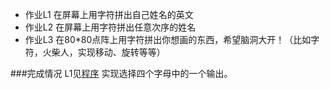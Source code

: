 * 作业L1 在屏幕上用字符拼出自己姓名的英文
* 作业L2 在屏幕上用字符拼出任意次序的姓名
* 作业L3 在80*80点阵上用字符拼出你想画的东西，希望脑洞大开！（比如字符，火柴人，实现移动、旋转等等）

###完成情况
L1见[程序](https://github.com/PatYoung/computationalphysics_N2013301020016/blob/master/name2.py)
实现选择四个字母中的一个输出。